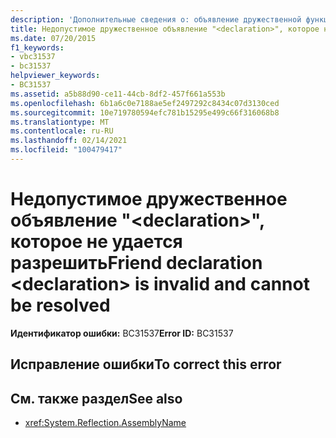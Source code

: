 ```yaml
---
description: 'Дополнительные сведения о: объявление дружественной функции <declaration> недопустимо и не может быть разрешено'
title: Недопустимое дружественное объявление "<declaration>", которое не удается разрешить
ms.date: 07/20/2015
f1_keywords:
- vbc31537
- bc31537
helpviewer_keywords:
- BC31537
ms.assetid: a5b88d90-ce11-44cb-8df2-457f661a553b
ms.openlocfilehash: 6b1a6c0e7188ae5ef2497292c8434c07d3130ced
ms.sourcegitcommit: 10e719780594efc781b15295e499c66f316068b8
ms.translationtype: MT
ms.contentlocale: ru-RU
ms.lasthandoff: 02/14/2021
ms.locfileid: "100479417"
---
```

# <a name="friend-declaration-declaration-is-invalid-and-cannot-be-resolved"></a><span data-ttu-id="de702-103">Недопустимое дружественное объявление "\<declaration>", которое не удается разрешить</span><span class="sxs-lookup"><span data-stu-id="de702-103">Friend declaration \<declaration> is invalid and cannot be resolved</span></span>

<span data-ttu-id="de702-104">**Идентификатор ошибки:** BC31537</span><span class="sxs-lookup"><span data-stu-id="de702-104">**Error ID:** BC31537</span></span>

## <a name="to-correct-this-error"></a><span data-ttu-id="de702-105">Исправление ошибки</span><span class="sxs-lookup"><span data-stu-id="de702-105">To correct this error</span></span>

## <a name="see-also"></a><span data-ttu-id="de702-106">См. также раздел</span><span class="sxs-lookup"><span data-stu-id="de702-106">See also</span></span>

- <xref:System.Reflection.AssemblyName>
